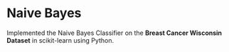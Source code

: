 # Naive Bayes

Implemented the Naive Bayes Classifier on the **Breast Cancer Wisconsin Dataset** in scikit-learn using Python.
